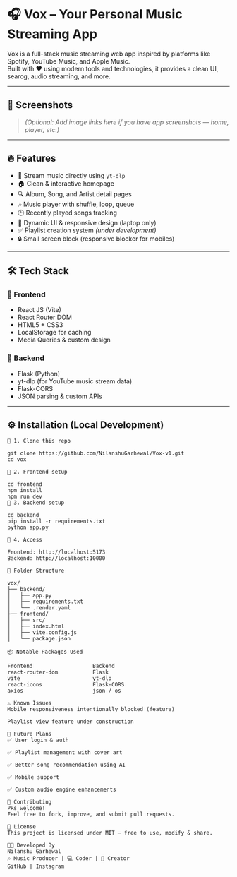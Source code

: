 # 🎧 Vox – Your Personal Music Streaming App

Vox is a full-stack music streaming web app inspired by platforms like Spotify, YouTube Music, and Apple Music.  
Built with ❤️ using modern tools and technologies, it provides a clean UI, searcg, audio streaming, and more.

---

## 📸 Screenshots

> _(Optional: Add image links here if you have app screenshots — home, player, etc.)_

---

## 🔥 Features

- 🎵 Stream music directly using `yt-dlp`
- 🏠 Clean & interactive homepage
- 🔍 Album, Song, and Artist detail pages
- 🎶 Music player with shuffle, loop, queue
- 🕒 Recently played songs tracking
- 🎨 Dynamic UI & responsive design (laptop only)
- ✅ Playlist creation system _(under development)_
- 🔒 Small screen block (responsive blocker for mobiles)

---

## 🛠 Tech Stack

### 🔹 Frontend

- React JS (Vite)
- React Router DOM
- HTML5 + CSS3
- LocalStorage for caching
- Media Queries & custom design

### 🔹 Backend

- Flask (Python)
- yt-dlp (for YouTube music stream data)
- Flask-CORS
- JSON parsing & custom APIs

---

## ⚙️ Installation (Local Development)

```
🔹 1. Clone this repo

git clone https://github.com/NilanshuGarhewal/Vox-v1.git
cd vox

🔹 2. Frontend setup

cd frontend
npm install
npm run dev
🔹 3. Backend setup

cd backend
pip install -r requirements.txt
python app.py

🔹 4. Access

Frontend: http://localhost:5173
Backend: http://localhost:10000

🧠 Folder Structure

vox/
├── backend/
│   ├── app.py
│   ├── requirements.txt
│   └── .render.yaml
├── frontend/
│   ├── src/
│   ├── index.html
│   ├── vite.config.js
│   └── package.json

📦 Notable Packages Used

Frontend	               Backend
react-router-dom	       Flask
vite	                   yt-dlp
react-icons	               Flask-CORS
axios	                   json / os

⚠️ Known Issues
Mobile responsiveness intentionally blocked (feature)

Playlist view feature under construction

📌 Future Plans
✅ User login & auth

✅ Playlist management with cover art

✅ Better song recommendation using AI

✅ Mobile support

✅ Custom audio engine enhancements

🤝 Contributing
PRs welcome!
Feel free to fork, improve, and submit pull requests.

📜 License
This project is licensed under MIT – free to use, modify & share.

🧑‍💻 Developed By
Nilanshu Garhewal
🎶 Music Producer | 💻 Coder | 🧠 Creator
GitHub | Instagram
```
